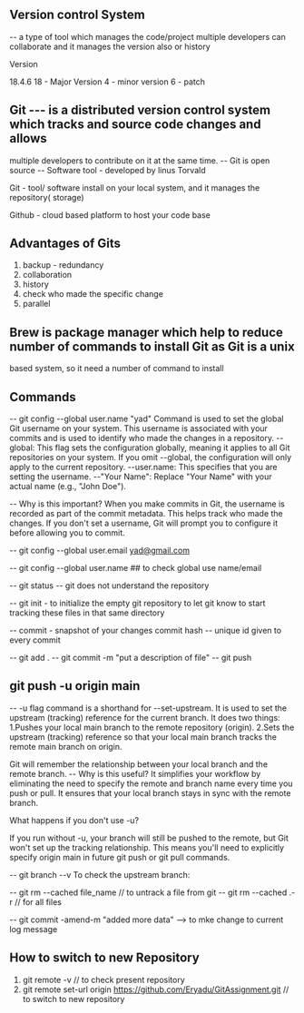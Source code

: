 ## Version control System

-- a type of tool which manages the code/project
multiple developers can collaborate and it manages the version also
or history

Version

18.4.6
18 - Major Version
4  - minor version
6  - patch


## Git --- is a distributed version control system which tracks and source code changes and allows
multiple developers to contribute on it at the same time.
-- Git is open source
-- Software tool - developed by linus Torvald

Git - tool/ software install on your local system, and it manages the repository( storage)

Github -  cloud based platform to host your code base
## Advantages of Gits

1. backup - redundancy
2. collaboration
3. history
4. check who made the specific change
5. parallel

## Brew is package manager which help to reduce number of commands to install Git as Git is a unix
based system, so it need a number of command to install

## Commands

-- git config --global user.name "yad"
    Command is used to set the global Git username on your system. 
    This username is associated with your commits and is used to identify who made the changes in a repository.
    --global: This flag sets the configuration globally, meaning it applies to all Git repositories on your system. 
       If you omit --global, the configuration will only apply to the current repository.
    --user.name: This specifies that you are setting the username.
    --"Your Name": Replace "Your Name" with your actual name (e.g., "John Doe").

-- Why is this important?
   When you make commits in Git, the username is recorded as part of the commit metadata. 
   This helps track who made the changes.
   If you don't set a username, Git will prompt you to configure it before allowing you to commit.

-- git config --global user.email yad@gmail.com

-- git config --global user.name ## to check global use name/email

-- git status --  git does not understand the repository

-- git init - to initialize the empty git repository
   to let git know to start tracking these files in that same directory

-- commit - snapshot of your changes
   commit hash -- unique id given to every commit

-- git add .
-- git commit -m "put a description of file"
-- git push

## git push -u origin main 
-- -u flag command is a shorthand for --set-upstream. 
It is used to set the upstream (tracking) reference for the current branch.
It does two things:
1.Pushes your local main branch to the remote repository (origin).
2.Sets the upstream (tracking) reference so that your local main branch tracks the remote main branch on origin.

Git will remember the relationship between your local branch and the remote branch. 
 -- Why is this useful?
It simplifies your workflow by eliminating the need to specify the remote and branch name every time you push or pull.
It ensures that your local branch stays in sync with the remote branch.

What happens if you don't use -u?

If you run without -u, your branch will still be pushed to the remote, but Git won't set up the tracking relationship. 
This means you'll need to explicitly specify origin main in future git push or git pull commands.

-- git branch --v  To check the upstream branch:

-- git rm --cached file_name // to untrack a file from git
-- git rm --cached .-r // for all files

-- git commit -amend-m "added more data" --> to mke change to current log message

## How to switch to new Repository

1. git remote -v // to check present repository
2. git remote set-url origin https://github.com/Eryadu/GitAssignment.git // to switch to new repository